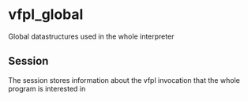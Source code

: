 # vfpl_global

Global datastructures used in the whole interpreter

## Session

The session stores information about the vfpl invocation that the whole program is interested in